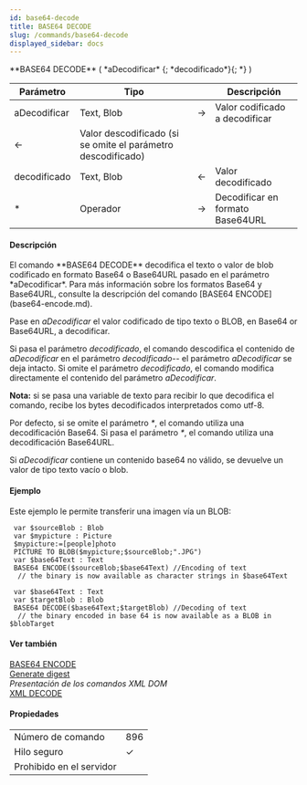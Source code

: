 ```yaml
---
id: base64-decode
title: BASE64 DECODE
slug: /commands/base64-decode
displayed_sidebar: docs
---
```


<!--REF #_command_.BASE64 DECODE.Syntax-->**BASE64 DECODE** ( *aDecodificar* {; *decodificado*}{; *} )<!-- END REF-->
<!--REF #_command_.BASE64 DECODE.Params-->
| Parámetro | Tipo |  | Descripción |
| --- | --- | --- | --- |
| aDecodificar | Text, Blob | &#8594;  | Valor codificado a decodificar |
| &#8592; | Valor descodificado (si se omite el parámetro descodificado) |
| decodificado | Text, Blob | &#8592; | Valor decodificado |
| * | Operador | &#8594;  | Decodificar en formato Base64URL |

<!-- END REF-->

#### Descripción 

<!--REF #_command_.BASE64 DECODE.Summary-->El comando **BASE64 DECODE** decodifica el texto o valor de blob codificado en formato Base64 o Base64URL pasado en el parámetro *aDecodificar*.<!-- END REF--> Para más información sobre los formatos Base64 y Base64URL, consulte la descripción del comando [BASE64 ENCODE](base64-encode.md). 

Pase en *aDecodificar* el valor codificado de tipo texto o BLOB, en Base64 or Base64URL, a decodificar.

Si pasa el parámetro *decodificado*, el comando descodifica el contenido de *aDecodificar* en el parámetro *decodificado*\-- el parámetro *aDecodificar* se deja intacto. Si omite el parámetro *decodificado*, el comando modifica directamente el contenido del parámetro *aDecodificar*.

**Nota:** si se pasa una variable de texto para recibir lo que decodifica el comando, recibe los bytes decodificados interpretados como utf-8.

Por defecto, si se omite el parámetro *\**, el comando utiliza una decodificación Base64\. Si pasa el parámetro *\**, el comando utiliza una decodificación Base64URL.

Si *aDecodificar* contiene un contenido base64 no válido, se devuelve un valor de tipo texto vacío o blob.

#### Ejemplo 

Este ejemplo le permite transferir una imagen vía un BLOB:

```4d
 var $sourceBlob : Blob
 var $mypicture : Picture
 $mypicture:=[people]photo
 PICTURE TO BLOB($mypicture;$sourceBlob;".JPG")
 var $base64Text : Text
 BASE64 ENCODE($sourceBlob;$base64Text) //Encoding of text
  // the binary is now available as character strings in $base64Text
 
 var $base64Text : Text
 var $targetBlob : Blob
 BASE64 DECODE($base64Text;$targetBlob) //Decoding of text
  // the binary encoded in base 64 is now available as a BLOB in $blobTarget
```

#### Ver también 

[BASE64 ENCODE](base64-encode.md)  
[Generate digest](generate-digest.md)  
*Presentación de los comandos XML DOM*  
[XML DECODE](xml-decode.md)  

#### Propiedades
|  |  |
| --- | --- |
| Número de comando | 896 |
| Hilo seguro | &check; |
| Prohibido en el servidor ||


